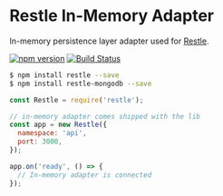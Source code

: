 # Restle In-Memory Adapter
In-memory persistence layer adapter used for [Restle](https://github.com/dcslack/restle).

[![npm version](https://badge.fury.io/js/restle-mongodb.svg)](http://badge.fury.io/js/restle-mongodb)
[![Build Status](https://travis-ci.org/dcslack/restle-mongodb.svg)](https://travis-ci.org/dcslack/restle-mongodb)

```sh
$ npm install restle --save
$ npm install restle-mongodb --save
```

```js
const Restle = require('restle');

// in-memory adapter comes shipped with the lib
const app = new Restle({
  namespace: 'api',
  port: 3000,
});

app.on('ready', () => {
  // In-memory adapter is connected
});
```
